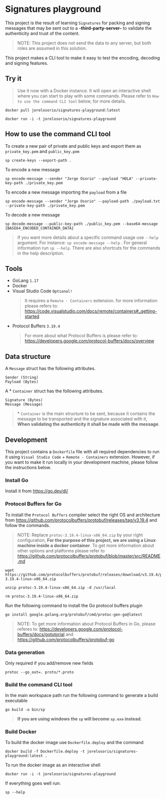 # Signatures playground

This project is the result of learning `Signatures` for packing and signing messages that may be sent out to a **-third-party-server-** to validate the authenticity and trust of the content.

> NOTE: This project does not send the data to any server, but both roles are assumed in this solution.

This project makes a CLI tool to make it easy to test the encoding, decoding and signing features.

## Try it

> Use it now with a Docker instance. It will open an interactive shell where you can start to play with some commands. Please refer to `How to use the command CLI tool` below, for more details.

    docker pull jorelosorio/signatures-playground:latest

    docker run -i -t jorelosorio/signatures-playground

## How to use the command CLI tool

To create a new pair of private and public keys and export them as `private_key.pem` and `public_key.pem`

    sp create-keys --export-path .

To encode a new message

    sp encode-message --sender "Jorge Osorio" --payload "HOLA" --private-key-path ./private_key.pem

To encode a new message importing the `payload` from a file

    sp encode-message --sender "Jorge Osorio" --payload-path ./payload.txt --private-key-path ./private_key.pem

To decode a new message

    sp decode-message --public-key-path ./public_key.pem --base64-message {BASE64_ENCODED_CONTAINER_DATA}

> If you want more details about a specific command usage use `--help` argument. For instance: `sp encode-message --help` . For general information run `sp --help`. There are also shortcuts for the commands in the help description.

## Tools

- GoLang `1.17`
- Docker
- Visual Studio Code `Optional!`
    > It requires a `Remote - Containers` extension. for more information please refers to: https://code.visualstudio.com/docs/remote/containers#_getting-started
- Protocol Buffers `3.19.4`
    > For more about what Protocol Buffers is please refer to: https://developers.google.com/protocol-buffers/docs/overview

## Data structure

A `Message` struct has the following attributes.

```
Sender (String)
Payload (Bytes)
```

A * `Container` struct has the following attributes.

```
Signature (Bytes)
Message (Message)
```

> \* `Container` is the main structure to be sent, because it contains the message to be transported and the signature associated with it, **When validating the authenticity it shall be made with the message**.

## Development

This project contains a `Dockerfile` file with all required dependencies to run it using `Visual Studio Code` + `Remote - Containers` extension.
However, if you want to make it run locally in your development machine, please follow the instructions below.

### Install Go

Install it from https://go.dev/dl/

### Protocol Buffers for Go

To install the `Protocol Buffers` compiler select the right OS and architecture from https://github.com/protocolbuffers/protobuf/releases/tag/v3.19.4 and follow the commands.

> NOTE: Replace `protoc-3.19.4-linux-x86_64.zip` by your right configuration, **For the purpose of this project, we are using a Linux machine inside a docker container**. To get more information about other options and platforms please refer to https://github.com/protocolbuffers/protobuf/blob/master/src/README.md

    wget https://github.com/protocolbuffers/protobuf/releases/download/v3.19.4/protoc-3.19.4-linux-x86_64.zip

    unzip protoc-3.19.4-linux-x86_64.zip -d /usr/local

    rm protoc-3.19.4-linux-x86_64.zip

Run the following command to install the Go protocol buffers plugin

    go install google.golang.org/protobuf/cmd/protoc-gen-go@latest

> NOTE: To get more information about Protocol Buffers in Go, please referes to: https://developers.google.com/protocol-buffers/docs/gotutorial and https://github.com/protocolbuffers/protobuf-go

### Data generation

Only required if you add/remove new fields

    protoc --go_out=. proto/*.proto

### Build the command CLI tool

In the main workspace path run the following command to generate a build executable

    go build -o bin/sp

> **If you are using windows the `sp` will become `sp.exe` instead.**

### Build Docker

To build the docker image use `Dockerfile.deploy` and the command

    docker build -f Dockerfile.deploy -t jorelosorio/signatures-playground:latest .

To run the docker image as an interactive shell

    docker run -i -t jorelosorio/signatures-playground

If everything goes well run:

    sp --help